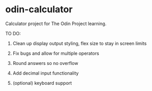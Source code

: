 # odin-calculator
Calculator project for The Odin Project learning.

TO DO:

1.  Clean up display output styling, flex size to stay in screen limits

2.  Fix bugs and allow for multiple operators

3.  Round answers so no overflow

4.  Add decimal input functionality

5. (optional) keyboard support
